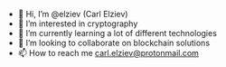 - 👋 Hi, I’m @elziev (Carl Elziev)
- 👀 I’m interested in cryptography
- 🌱 I’m currently learning a lot of different technologies
- 💞️ I’m looking to collaborate on blockchain solutions
- 📫 How to reach me carl.elziev@protonmail.com

<!---
elziev/elziev is a ✨ special ✨ repository because its `README.md` (this file) appears on your GitHub profile.
You can click the Preview link to take a look at your changes.
--->
